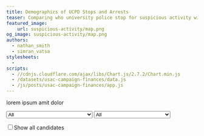 ```yaml
---
title: Demographics of UCPD Stops and Arrests
teaser: Comparing who university police stop for suspicious activity with who they arrest, and looking at how the demographics of those stopped and arrested compare with Westwood's demographics.
featured_image:
    url: suspicious-activity/map.png
og_image: suspicious-activity/map.png
authors:
  - nathan_smith
  - simran_vatsa
stylesheets:
  -
scripts:
  - //cdnjs.cloudflare.com/ajax/libs/Chart.js/2.7.2/Chart.min.js
  - /datasets/usac-campaign-finances/data.js
  - /js/posts/usac-campaign-finances/app.js
---
```


lorem ipsum amit dolor

<select name="position" id="positions">
  <option selected>All</option>
  <option>President</option>
  <option>Internal Vice President</option>
  <option>External Vice President</option>
  <option>General Representative</option>
  <option>Academic Affairs Commissioner</option>
  <option>Campus Events Commissioner</option>
  <option>Community Service Commissioner</option>
  <option>Cultural Affairs Commissioner</option>
  <option>Facilities Commissioner</option>
  <option>Financial Supports Commissioner</option>
  <option>Student Wellness Commissioner</option>
  <option>Transfer Student Representative</option>
</select>

<select name="slate" id="slates">
  <option selected>All</option>
  <option>Bruins United</option>
  <option>For the People</option>
  <option>Leaders Influencing Tomorrow</option>
  <option>Candidates Operating Clearly</option>
</select>

<input id="show-all-candidates" type="checkbox">Show all candidates


<canvas id="chart"></canvas>

